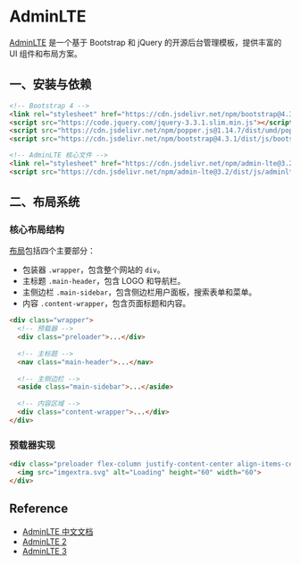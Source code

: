 # AdminLTE

[AdminLTE](https://github.com/ColorlibHQ/AdminLTE) 是一个基于 Bootstrap 和 jQuery 的开源后台管理模板，提供丰富的 UI 组件和布局方案。

## 一、安装与依赖

```html
<!-- Bootstrap 4 -->
<link rel="stylesheet" href="https://cdn.jsdelivr.net/npm/bootstrap@4.3.1/dist/css/bootstrap.min.css">
<script src="https://code.jquery.com/jquery-3.3.1.slim.min.js"></script>
<script src="https://cdn.jsdelivr.net/npm/popper.js@1.14.7/dist/umd/popper.min.js"></script>
<script src="https://cdn.jsdelivr.net/npm/bootstrap@4.3.1/dist/js/bootstrap.min.js"></script>

<!-- AdminLTE 核心文件 -->
<link rel="stylesheet" href="https://cdn.jsdelivr.net/npm/admin-lte@3.2/dist/css/adminlte.min.css">
<script src="https://cdn.jsdelivr.net/npm/admin-lte@3.2/dist/js/adminlte.min.js"></script>
```

## 二、布局系统

### 核心布局结构

[布局](https://adminlte.io/themes/AdminLTE/documentation/index.html#layout)包括四个主要部分：

- 包装器 `.wrapper`，包含整个网站的 `div`。
- 主标题 `.main-header`，包含 LOGO 和导航栏。
- 主侧边栏 `.main-sidebar`，包含侧边栏用户面板，搜索表单和菜单。
- 内容 `.content-wrapper`，包含页面标题和内容。

```html
<div class="wrapper">
  <!-- 预载器 -->
  <div class="preloader">...</div>
  
  <!-- 主标题 -->
  <nav class="main-header">...</nav>
  
  <!-- 主侧边栏 -->
  <aside class="main-sidebar">...</aside>
  
  <!-- 内容区域 -->
  <div class="content-wrapper">...</div>
</div>
```

### 预载器实现

```html
<div class="preloader flex-column justify-content-center align-items-center">
  <img src="imgextra.svg" alt="Loading" height="60" width="60">
</div>
```

## Reference

- [AdminLTE 中文文档](https://3vshej.cn/AdminLTE/)
- [AdminLTE 2](https://adminlte.io/themes/AdminLTE/documentation/index.html)
- [AdminLTE 3](https://adminlte.io/themes/v3/)

